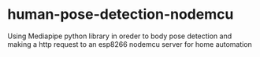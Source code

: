 # human-pose-detection-nodemcu
Using Mediapipe python library in oreder to body pose detection and making a http request to an esp8266 nodemcu server for home automation
